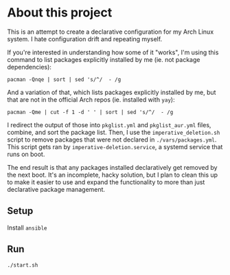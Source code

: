 # About this project
This is an attempt to create a declarative configuration for my Arch Linux system. I hate configuration drift and repeating myself.

If you're interested in understanding how some of it "works", I'm using this command to list packages explicitly installed by me (ie. not package dependencies):

`pacman -Qnqe | sort | sed 's/^/  - /g`

And a variation of that, which lists packages explicitly installed by me, but that are not in the official Arch repos (ie. installed with `yay`):

`pacman -Qme | cut -f 1 -d ' ' | sort | sed 's/^/  - /g`

I redirect the output of those into `pkglist.yml` and `pkglist_aur.yml` files, combine, and sort the package list. Then, I use the `imperative_deletion.sh` script to remove packages that were not declared in `./vars/packages.yml`. This script gets ran by `imperative-deletion.service`, a systemd service that runs on boot.

The end result is that any packages installed declaratively get removed by the next boot. It's an incomplete, hacky solution, but I plan to clean this up to make it easier to use and expand the functionality to more than just declarative package management.

## Setup
Install `ansible`

## Run
`./start.sh`
